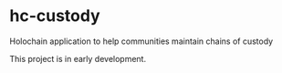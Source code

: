 # hc-custody
Holochain application to help communities maintain chains of custody

This project is in early development.
